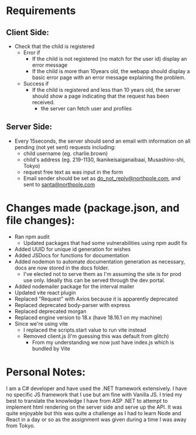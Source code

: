 # Requirements
## Client Side:
- Check that the child is registered
	- Error if
		- If the child is not registered (no match for the user id) display an error message
		- If the child is more than 10years old, the webapp should display a basic error page with an error message explaining the problem.
	- Success if
		- If the child is registered and less than 10 years old, the server should show a page indicating that the request has been received.
			- the server can fetch user and profiles

## Server Side:
- Every 15seconds, the server should send an email with information on all pending (not yet sent) requests including:
	- child username (eg. charlie.brown)
	- child's address (eg. 219-1130, Ikanikeisaiganaibaai, Musashino-shi, Tokyo)
	- request free text as was input in the form
	- Email sender should be set as do_not_reply@northpole.com, and sent to santa@northpole.com

# Changes made (package.json, and file changes):
- Ran npm audit
	- Updated packages that had some vulnerabilities using npm audit fix
- Added UUID for unique id generation for wishes
- Added JSDocs for functions for documentation
- Added nodemon to automate documentation generation as necessary, docs are now stored in the docs folder.
  - I've elected not to serve them as I'm assuming the site is for prod use only. Ideally this can be served through the dev portal.
- Added nodemailer package for the interval mailer
- Updated vite react plugin
- Replaced "Request" with Axios because it is apparently deprecated
- Replaced deprecated body-parser with express
- Replaced deprecated morgan
- Replaced engine version to 18.x (have 18.16.1 on my machine)
- Since we're using vite
	- I replaced the scripts.start value to run vite instead
	- Removed client.js (I'm guessing this was default from glitch)
		- From my understanding we now just have index.js which is bundled by Vite

# Personal Notes:
I am a C# developer and have used the .NET framework extensively. I have no specific JS framework that I use but am fine with Vanilla JS.
I tried my best to translate the knowledge I have from ASP .NET to attempt to implement html rendering on the server side and serve up the API.
It was quite enjoyable but this was quite a challenge as I had to learn Node and React in a day or so as the assignment was given during a time I was away from Tokyo. 